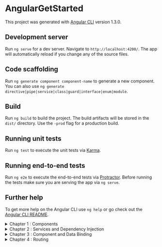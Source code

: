# AngularGetStarted

This project was generated with [Angular CLI](https://github.com/angular/angular-cli) version 1.3.0.

## Development server

Run `ng serve` for a dev server. Navigate to `http://localhost:4200/`. The app will automatically reload if you change any of the source files.

## Code scaffolding

Run `ng generate component component-name` to generate a new component. You can also use `ng generate directive|pipe|service|class|guard|interface|enum|module`.

## Build

Run `ng build` to build the project. The build artifacts will be stored in the `dist/` directory. Use the `-prod` flag for a production build.

## Running unit tests

Run `ng test` to execute the unit tests via [Karma](https://karma-runner.github.io).

## Running end-to-end tests

Run `ng e2e` to execute the end-to-end tests via [Protractor](http://www.protractortest.org/).
Before running the tests make sure you are serving the app via `ng serve`.

## Further help

To get more help on the Angular CLI use `ng help` or go check out the [Angular CLI README](https://github.com/angular/angular-cli/blob/master/README.md).

<details>

# Chapter 1 : Components
<summary>Chapter 1 : Components</summary>

## https://www.barbarianmeetscoding.com/blog/2016/03/25/getting-started-with-angular-2-step-by-step-1-your-first-component/

- ng new -> To create the new project,multiple options available
- ng server -> To start the application,multiple options available
- index.html -> Entry point for the application
- app-root -> Custom tag in html
- webpack -> Browser independent module bundler for the application
- src/main.ts -> Bootstrapper of the application like the ng-app in angular1.x
- Module -> Group of component. Usually for a feature
- src/app.module.ts -> Main module(app module) initializer
- NgModule -> Decorator which let us declare all the dependencies and component of our application without the need to it on a per-component basis
- Component -> Reusable piece of UI,usually depicted by the custom tag, AppComponent : Root component
- ng generate interface person -> To define the interface like thing. Shorthand is : ng g i person
- ng generate component --inline-template people-list -> Generate the component with inline template. Short hand is : ng g c -it people-list

</details>

<details>

# Chapter 2 : Services and Dependency Injection
<summary>Chapter 2 : Services and Dependency Injection</summary>

## https://www.barbarianmeetscoding.com/blog/2016/03/26/getting-started-with-angular-2-step-by-step-2-refactoring-to-services/

- ng generate service people -> Generates the people service. ng g s people(shorthand form)
- Service inclusion in component -> Use service in component using Dependency Injection
- Error till now -> Because No provider for PeopleService! (PeopleListComponent -> PeopleService)
- Register service with angular 2 -> Use the providers property of the component in which this service is supposed to be used
- Register service at the module level -> user NgModule decorator of AppModule
- Register service using angular-cli -> angular-cli helps registering service with specific module
- ngOnInit -> Instead of placing the people code in constructor place it in the ngOnInit. It'll make the constructor more leaner
- DI in service -> This is service with in another service. Use constructor after importing the other service

</details>

<details>

# Chapter 3 : Component and Data Binding
<summary>Chapter 3 : Component and Data Binding</summary>

## https://www.barbarianmeetscoding.com/blog/2016/03/27/getting-started-with-angular-2-step-by-step-3-your-second-component-and-angular-2-data-binding/

</details>

<details>

# Chapter 4 : Routing
<summary>Chapter 4 : Routing</summary>

[Chapter 4 : Routing](https://www.barbarianmeetscoding.com/blog/2016/03/28/getting-started-with-angular-2-step-by-step-4-routing/)

## https://www.barbarianmeetscoding.com/blog/2016/03/28/getting-started-with-angular-2-step-by-step-4-routing/

- For routing to work you'll need **@angular/router** module as that's not included in **@angular/core**
- You need to have **routes** config array which specify the path and specific component.
- Export that routes array with **RouterModule**'s **forRoot** method by passing that **routes** array as argument.
- Import that exported **RouterModule** in **app.module.ts** and put in imports array of **@NgModule** decorator
- Add the custom tag **router-outlet** in the **app.component.html**
- Add **<base href="/">** in the **head** tag of **index.html**
- To create the routing link use the **[routerLink]** directive that helps you generate links
- To extract params from routes you need **ActivatedRoute** service from the **@angular/router** module and inject that service in the component's constructor
- **ActivatedRoute** returns a **params** property which returns the subscribe decorator pattern which can help get route param. Do this on **ngOnInit** method(hook).
- To keep the component light you can unsubscribe that decorator in the **ngOnDestroy** method(hook)
</details>